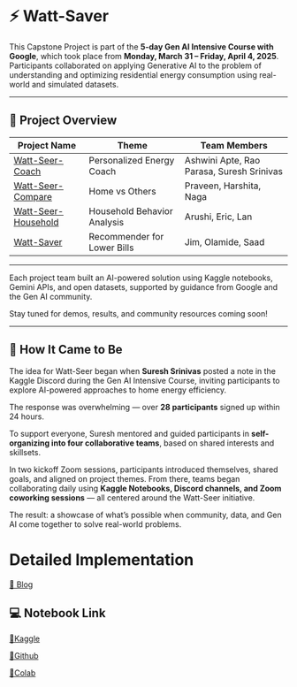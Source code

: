 
# ⚡ Watt-Saver

This Capstone Project is part of the **5-day Gen AI Intensive Course with Google**, which took place from **Monday, March 31 – Friday, April 4, 2025**.  
Participants collaborated on applying Generative AI to the problem of understanding and optimizing residential energy consumption using real-world and simulated datasets.

---

## 🧠 Project Overview

| Project Name | Theme | Team Members |
|--------------|--------|--------------|
| [Watt-Seer-Coach](./watt-seer-coach.md) | Personalized Energy Coach | Ashwini Apte, Rao Parasa, Suresh Srinivas |
| [Watt-Seer-Compare](./watt-seer-compare.md) | Home vs Others | Praveen, Harshita, Naga |
| [Watt-Seer-Household](./watt-seer-household.md) | Household Behavior Analysis | Arushi, Eric, Lan |
| [Watt-Saver](./watt-saver.md) | Recommender for Lower Bills | Jim, Olamide, Saad |

---

Each project team built an AI-powered solution using Kaggle notebooks, Gemini APIs, and open datasets, supported by guidance from Google and the Gen AI community.

Stay tuned for demos, results, and community resources coming soon!


---

## 📖 How It Came to Be

The idea for Watt-Seer began when **Suresh Srinivas** posted a note in the Kaggle Discord during the Gen AI Intensive Course, inviting participants to explore AI-powered approaches to home energy efficiency.

The response was overwhelming — over **28 participants** signed up within 24 hours.

To support everyone, Suresh mentored and guided participants in **self-organizing into four collaborative teams**, based on shared interests and skillsets.

In two kickoff Zoom sessions, participants introduced themselves, shared goals, and aligned on project themes. From there, teams began collaborating daily using **Kaggle Notebooks, Discord channels, and Zoom coworking sessions** — all centered around the Watt-Seer initiative.

The result: a showcase of what’s possible when community, data, and Gen AI come together to solve real-world problems.


# Detailed Implementation
[🔗 Blog](https://jimkw1kx.github.io/blog/2015/04/10/kaggle.html)

## 💻 Notebook Link

[🔗Kaggle](https://www.kaggle.com/code/jimkwikx/jim-watt-saver-personalized-energy)

[🔗Github](/Notebook/watt-saver-personalized-energy-jim.ipynb) 

[🔗Colab](https://colab.research.google.com/drive/1_r5exsc9STtdv8GOyd5xIvDEgD5Q04iW?usp=sharing)   
